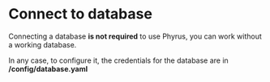 # Connect to database

Connecting a database **is not required** to use Phyrus, you can work without a working database.

In any case, to configure it, the credentials for the database are in **/config/database.yaml**
